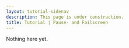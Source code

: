```yaml
---
layout: tutorial-sidenav
description: This page is under construction.
title: Tutorial | Pause- and Failscreen
---
```


Nothing here yet.